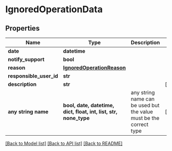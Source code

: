 # IgnoredOperationData


## Properties
Name | Type | Description | Notes
------------ | ------------- | ------------- | -------------
**date** | **datetime** |  | 
**notify_support** | **bool** |  | 
**reason** | [**IgnoredOperationReason**](IgnoredOperationReason.md) |  | 
**responsible_user_id** | **str** |  | 
**description** | **str** |  | [optional] 
**any string name** | **bool, date, datetime, dict, float, int, list, str, none_type** | any string name can be used but the value must be the correct type | [optional]

[[Back to Model list]](../README.md#documentation-for-models) [[Back to API list]](../README.md#documentation-for-api-endpoints) [[Back to README]](../README.md)


